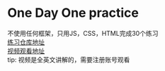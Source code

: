 # One Day One practice
不使用任何框架，只用JS，CSS，HTML完成30个练习 <br>
[练习仓库地址](https://github.com/wesbos/JavaScript30)<br>
[视频观看地址](https://javascript30.com/)<br>
tip: 视频是全英文讲解的，需要注册账号观看